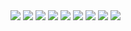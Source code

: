 <img src="https://i.postimg.cc/zB4SFvqr/IMG-20250303-WA0010.jpg" />
<img src="https://i.postimg.cc/jSR6XGYL/IMG-20250303-WA0011.jpg" />
<img src="https://i.postimg.cc/3J5FykLj/IMG-20250303-WA0012.jpg" />
<img src="https://i.postimg.cc/yYmX075M/IMG-20250303-WA0013.jpg" />
<img src="https://i.postimg.cc/FFJxsyxs/IMG-20250303-WA0014.jpg" />
<img src="https://i.postimg.cc/VN6qyn6w/IMG-20250303-WA0015.jpg" />
<img src="https://i.postimg.cc/43SzXy79/IMG-20250303-WA0016.jpg" />
<img src="https://i.postimg.cc/Y9LQ07Yy/IMG-20250303-WA0017.jpg" />
<img src="https://i.postimg.cc/j2VPJ1hq/IMG-20250303-WA0018.jpg" />

